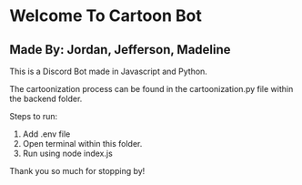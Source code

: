 # Welcome To Cartoon Bot
## Made By: Jordan, Jefferson, Madeline

This is a Discord Bot made in Javascript and Python.

The cartoonization process can be found in the cartoonization.py file within the backend folder.

Steps to run:
1. Add .env file
2. Open terminal within this folder.
3. Run using node index.js

Thank you so much for stopping by!
